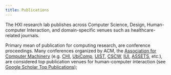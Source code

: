 ```yaml
---
title: Publications
---
```


The HXI research lab publishes across Computer Science, Design, Human-computer Interaction, and domain-specific venues such as healthcare-related journals. 

Primary mean of publication for computing research, are conference proceedings. Many conferences organized by ACM, the <a href="http://acm.org">Association for Computer Machinery</a> (e.g. [CHI](https://chi.acm.org), [UbiComp](http://ubicomp.org), [UIST](https://uist.acm.org/), [CSCW](https://cscw.acm.org/), [IUI](https://iui.acm.org/), [ASSETS](https://www.sigaccess.org/assets/), etc.), are considered top publication venues for human-computer interaction (see [Google Scholar Top Publications](https://scholar.google.com/citations?view_op=top_venues&vq=eng_humancomputerinteraction));

